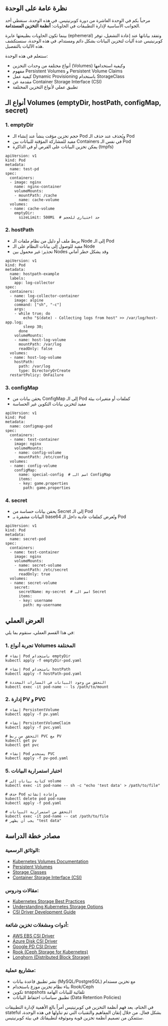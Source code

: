 ## نظرة عامة على الوحدة

مرحباً بكم في الوحدة العاشرة من دورة كوبرنيتيس. في هذه الوحدة، سنغطي أحد الجوانب الأساسية لإدارة التطبيقات في الحاويات: **أنظمة التخزين المستدامة**.

بينما تكون الحاويات بطبيعتها عابرة (ephemeral) وتفقد بياناتها عند إعادة التشغيل، توفر كوبرنيتيس عدة آليات لتخزين البيانات بشكل دائم ومستدام. في هذه الوحدة، سنستكشف هذه الآليات بالتفصيل.

سنتعلم في هذه الوحدة:

- أنواع مختلفة من وحدات التخزين (Volumes) وكيفية استخدامها
- مفهوم Persistent Volumes و Persistent Volume Claims
- كيفية عمل Dynamic Provisioning باستخدام StorageClass
- مقدمة عن Container Storage Interface (CSI)
- تطبيق عملي لأنواع التخزين المختلفة



## أنواع الـ Volumes (emptyDir, hostPath, configMap, secret)

### 1. emptyDir

- حجم تخزين مؤقت ينشأ عند إنشاء الـ Pod ويُحذف عند حذف الـ Pod
- مفيد للمشاركة المؤقتة للبيانات بين Containers في نفس الـ Pod
- يمكن تخزين البيانات على القرص أو في الذاكرة (tmpfs)


```
apiVersion: v1
kind: Pod
metadata:
  name: test-pd
spec:
  containers:
  - image: nginx
    name: nginx-container
    volumeMounts:
    - mountPath: /cache
      name: cache-volume
  volumes:
  - name: cache-volume
    emptyDir: 
      sizeLimit: 500Mi  # حد اختياري للحجم
```
### 2. hostPath

- يربط ملف أو دليل من نظام ملفات الـ Node إلى الـ Pod
- مفيد للوصول إلى بيانات النظام على الـ Node
- تحذير: غير محمول بين Nodes وقد يشكل خطر أماني
    
```
apiVersion: v1
kind: Pod
metadata:
  name: hostpath-example
  labels:
    app: log-collector
spec:
  containers:
  - name: log-collector-container
    image: alpine
    command: ["sh", "-c"]
    args:
    - while true; do
        echo "$(date) - Collecting logs from host" >> /var/log/host-app.log;
        sleep 30;
      done
    volumeMounts:
    - name: host-log-volume
      mountPath: /var/log
      readOnly: false
  volumes:
  - name: host-log-volume
    hostPath:
      path: /var/log
      type: DirectoryOrCreate
  restartPolicy: OnFailure
```
### 3. configMap

- يحقن بيانات من ConfigMap إلى الـ Pod كملفات أو متغيرات بيئة
- مفيد لتخزين بيانات التكوين غير الحساسة

```
apiVersion: v1
kind: Pod
metadata:
  name: configmap-pod
spec:
  containers:
  - name: test-container
    image: nginx
    volumeMounts:
    - name: config-volume
      mountPath: /etc/config
  volumes:
  - name: config-volume
    configMap:
      name: special-config  # اسم الـ ConfigMap
      items:
      - key: game.properties
        path: game.properties
```
### 4. secret

- يحقن بيانات حساسة من Secret إلى الـ Pod
- البيانات مشفرة بـ base64 وتُعرض كملفات عادية داخل الـ Pod

```
apiVersion: v1
kind: Pod
metadata:
  name: secret-pod
spec:
  containers:
  - name: test-container
    image: nginx
    volumeMounts:
    - name: secret-volume
      mountPath: /etc/secret
      readOnly: true
  volumes:
  - name: secret-volume
    secret:
      secretName: my-secret  # اسم الـ Secret
      items:
      - key: username
        path: my-username
```


## العرض العملي

في هذا القسم العملي، سنقوم بما يلي:

### 1. تجربة أنواع Volumes المختلفة


```
# إنشاء Pod باستخدام emptyDir
kubectl apply -f emptyDir-pod.yaml

# إنشاء Pod باستخدام hostPath
kubectl apply -f hostPath-pod.yaml

# التحقق من وجود البيانات في المسارات المحددة
kubectl exec -it pod-name -- ls /path/to/mount
```
### 2. إدارة PV و PVC
```
# إنشاء PersistentVolume
kubectl apply -f pv.yaml

# إنشاء PersistentVolumeClaim
kubectl apply -f pvc.yaml

# التحقق من ربط PVC مع PV
kubectl get pv
kubectl get pvc

# إنشاء Pod يستخدم PVC
kubectl apply -f pv-pod.yaml
```
### 5. اختبار استمرارية البيانات
```
# كتابة بيانات إلى volume
kubectl exec -it pod-name -- sh -c "echo 'test data' > /path/to/file"

# حذف Pod وإعادة إنشائه
kubectl delete pod pod-name
kubectl apply -f pod.yaml

# التحقق من استمرارية البيانات
kubectl exec -it pod-name -- cat /path/to/file
# يجب أن يظهر "test data"
```


## مصادر خطة الدراسة

### الوثائق الرسمية:

- [Kubernetes Volumes Documentation](https://kubernetes.io/docs/concepts/storage/volumes/)
- [Persistent Volumes](https://kubernetes.io/docs/concepts/storage/persistent-volumes/)
- [Storage Classes](https://kubernetes.io/docs/concepts/storage/storage-classes/)
- [Container Storage Interface (CSI)](https://kubernetes.io/docs/concepts/storage/volumes/#csi)
    

### مقالات ودروس:

- [Kubernetes Storage Best Practices](https://cloud.google.com/blog/products/containers-kubernetes/kubernetes-best-practices-for-storage)
- [Understanding Kubernetes Storage Options](https://www.digitalocean.com/community/tutorials/understanding-kubernetes-storage-options)
- [CSI Driver Development Guide](https://kubernetes-csi.github.io/docs/)
    

### أدوات ومشغلات تخزين شائعة:

- [AWS EBS CSI Driver](https://github.com/kubernetes-sigs/aws-ebs-csi-driver)
- [Azure Disk CSI Driver](https://github.com/kubernetes-sigs/azuredisk-csi-driver)
- [Google PD CSI Driver](https://github.com/kubernetes-sigs/gcp-compute-persistent-disk-csi-driver)
- [Rook (Ceph Storage for Kubernetes)](https://rook.io/)
- [Longhorn (Distributed Block Storage)](https://longhorn.io/)
    

### مشاريع عملية:

- نشر تطبيق قاعدة بيانات (MySQL/PostgreSQL) مع تخزين مستدام
- بناء نظام تخزين موزع باستخدام Rook/Ceph
- تكوين snapshots تلقائية للبيانات الهامة
- تطبيق سياسات احتفاظ البيانات (Data Retention Policies)
    



في الختام، يعد فهم أنظمة التخزين في كوبرنيتيس أمراً بالغ الأهمية لإدارة التطبيقات stateful بشكل فعال. من خلال إتقان المفاهيم والتقنيات التي تم تناولها في هذه الوحدة، ستتمكن من تصميم أنظمة تخزين قوية وموثوقة لتطبيقاتك في بيئة كوبرنيتيس.
